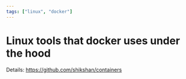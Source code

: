 ```yaml
---
tags: ["linux", "docker"]
---
```


# Linux tools that docker uses under the hood

<TagLinks />

Details: <https://github.com/shikshan/containers>
